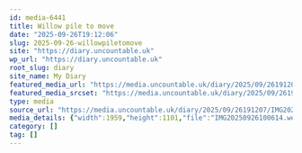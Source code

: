 ```yaml
---
id: media-6441
title: Willow pile to move
date: "2025-09-26T19:12:06"
slug: 2025-09-26-willowpiletomove
site: "https://diary.uncountable.uk"
wp_url: "https://diary.uncountable.uk"
root_slug: diary
site_name: My Diary
featured_media_url: "https://media.uncountable.uk/diary/2025/09/26191207/IMG20250926100614.webp"
featured_media_srcset: "https://media.uncountable.uk/diary/2025/09/26191207/IMG20250926100614-300x169.webp 300w, https://media.uncountable.uk/diary/2025/09/26191207/IMG20250926100614-1024x576.webp 1024w, https://media.uncountable.uk/diary/2025/09/26191207/IMG20250926100614-150x150.webp 150w, https://media.uncountable.uk/diary/2025/09/26191207/IMG20250926100614-640x360.webp 640w, https://media.uncountable.uk/diary/2025/09/26191207/IMG20250926100614.webp 1959w"
type: media
source_url: "https://media.uncountable.uk/diary/2025/09/26191207/IMG20250926100614.webp"
media_details: {"width":1959,"height":1101,"file":"IMG20250926100614.webp","filesize":163598,"sizes":{"medium":{"file":"IMG20250926100614-300x169.webp","width":300,"height":169,"filesize":22022,"mime_type":"image/webp","source_url":"https://media.uncountable.uk/diary/2025/09/26191207/IMG20250926100614-300x169.webp"},"large":{"file":"IMG20250926100614-1024x576.webp","width":1024,"height":576,"filesize":149848,"mime_type":"image/webp","source_url":"https://media.uncountable.uk/diary/2025/09/26191207/IMG20250926100614-1024x576.webp"},"thumbnail":{"file":"IMG20250926100614-150x150.webp","width":150,"height":150,"filesize":13036,"mime_type":"image/webp","source_url":"https://media.uncountable.uk/diary/2025/09/26191207/IMG20250926100614-150x150.webp"},"mobwidth":{"file":"IMG20250926100614-640x360.webp","width":640,"height":360,"filesize":71810,"mime_type":"image/webp","source_url":"https://media.uncountable.uk/diary/2025/09/26191207/IMG20250926100614-640x360.webp"},"full":{"file":"IMG20250926100614.webp","width":1959,"height":1101,"mime_type":"image/webp","source_url":"https://media.uncountable.uk/diary/2025/09/26191207/IMG20250926100614.webp"}},"image_meta":{"aperture":"0","credit":"","camera":"","caption":"","created_timestamp":"0","copyright":"","focal_length":"0","iso":"0","shutter_speed":"0","title":"","orientation":"0","keywords":[]}}
category: []
tag: []
---
```


